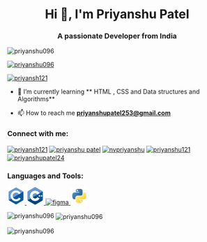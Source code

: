 <h1 align="center">Hi 👋, I'm Priyanshu Patel</h1>
<h3 align="center">A passionate Developer from India</h3>

<p align="left"> <img src="https://komarev.com/ghpvc/?username=priyanshu096&label=Profile%20views&color=0e75b6&style=flat" alt="priyanshu096" /> </p>

<p align="left"> <a href="https://github.com/ryo-ma/github-profile-trophy"><img src="https://github-profile-trophy.vercel.app/?username=priyanshu096" alt="priyanshu096" /></a> </p>

<p align="left"> <a href="https://twitter.com/priyans121" target="blank"><img src="https://img.shields.io/twitter/follow/priyansh121?logo=twitter&style=for-the-badge" alt="priyansh121" /></a> </p>

- 🌱 I’m currently learning ** HTML , CSS and  Data structures and Algorithms**

- 📫 How to reach me **priyanshupatel253@gmail.com**



<h3 align="left">Connect with me:</h3>
<p align="left">
<a href="https://twitter.com/priyansh121" target="blank"><img align="center" src="https://raw.githubusercontent.com/rahuldkjain/github-profile-readme-generator/master/src/images/icons/Social/twitter.svg" alt="priyansh121" height="30" width="40" /></a>
<a href="https://linkedin.com/in/priyanshu patel" target="blank"><img align="center" src="https://raw.githubusercontent.com/rahuldkjain/github-profile-readme-generator/master/src/images/icons/Social/linked-in-alt.svg" alt="priyanshu patel" height="30" width="40" /></a>
<a href="https://instagram.com/nvpriyanshu" target="blank"><img align="center" src="https://raw.githubusercontent.com/rahuldkjain/github-profile-readme-generator/master/src/images/icons/Social/instagram.svg" alt="nvpriyanshu" height="30" width="40" /></a>
<a href="https://www.youtube.com/c/priyanshu121" target="blank"><img align="center" src="https://raw.githubusercontent.com/rahuldkjain/github-profile-readme-generator/master/src/images/icons/Social/youtube.svg" alt="priyanshu121" height="30" width="40" /></a>
<a href="https://www.hackerrank.com/priyanshupatel24" target="blank"><img align="center" src="https://raw.githubusercontent.com/rahuldkjain/github-profile-readme-generator/master/src/images/icons/Social/hackerrank.svg" alt="priyanshupatel24" height="30" width="40" /></a>
</p>

<h3 align="left">Languages and Tools:</h3>
<p align="left"> <a href="https://www.cprogramming.com/" target="_blank" rel="noreferrer"> <img src="https://raw.githubusercontent.com/devicons/devicon/master/icons/c/c-original.svg" alt="c" width="40" height="40"/> </a> <a href="https://www.w3schools.com/cpp/" target="_blank" rel="noreferrer"> <img src="https://raw.githubusercontent.com/devicons/devicon/master/icons/cplusplus/cplusplus-original.svg" alt="cplusplus" width="40" height="40"/> </a> <a href="https://www.figma.com/" target="_blank" rel="noreferrer"> <img src="https://www.vectorlogo.zone/logos/figma/figma-icon.svg" alt="figma" width="40" height="40"/> </a> <a href="https://www.python.org" target="_blank" rel="noreferrer"> <img src="https://raw.githubusercontent.com/devicons/devicon/master/icons/python/python-original.svg" alt="python" width="40" height="40"/> </a> </p>

<p><img align="left" src="https://github-readme-stats.vercel.app/api/top-langs?username=priyanshu096&show_icons=true&locale=en&layout=compact" alt="priyanshu096" /></p>

<p>&nbsp;<img align="center" src="https://github-readme-stats.vercel.app/api?username=priyanshu096&show_icons=true&locale=en" alt="priyanshu096" /></p>

<p><img align="center" src="https://github-readme-streak-stats.herokuapp.com/?user=priyanshu096&" alt="priyanshu096" /></p>

